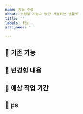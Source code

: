 ```yaml
---
name: 기능 수정
about: 수정할 기능과 방안 서술하는 템플릿 
title: ''
labels: fix
assignees: ''

---
```


## 🍉 기존 기능 

## 📎 변경할 내용

## 🦊 예상 작업 기간

## 🌾 ps
